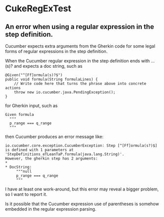 # CukeRegExTest

## An error when using a regular expression in the step definition.

Cucumber expects extra arguments from the Gherkin code for some legal forms of regular expressions in the step definition.

When the Cucumber regular expression in the step definition ends with ...(s)? and expects a doc string, such as

    @Given("^[Ff]ormula(s)?$")
    public void formula(String formulaLines) {
        // Write code here that turns the phrase above into concrete actions
        throw new io.cucumber.java.PendingException();
    }

for Gherkin input, such as

    Given formula
      """
      p_range === q_range
      """
      
then Cucumber produces an error message like:

    io.cucumber.core.exception.CucumberException: Step [^[Ff]ormula(s?)$] is defined with 1 parameters at 'StepDefinitions_eTLeanTaP.formula(java.lang.String)'.
    However, the gherkin step has 2 arguments:
    * 
    * DocString:
         """null
         p_range === q_range
         """

I have at least one work-around, but this error may reveal a bigger problem, so I want to report it.

Is it possible that the Cucumber expression use of parentheses is somehow embedded in the regular expression parsing.
